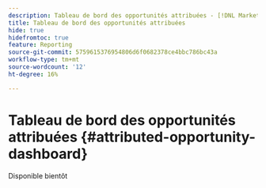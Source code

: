 ```yaml
---
description: Tableau de bord des opportunités attribuées - [!DNL Marketo Measure] - Produit
title: Tableau de bord des opportunités attribuées
hide: true
hidefromtoc: true
feature: Reporting
source-git-commit: 5759615376954806d6f0682378ce4bbc786bc43a
workflow-type: tm+mt
source-wordcount: '12'
ht-degree: 16%

---
```


# Tableau de bord des opportunités attribuées {#attributed-opportunity-dashboard}

Disponible bientôt
